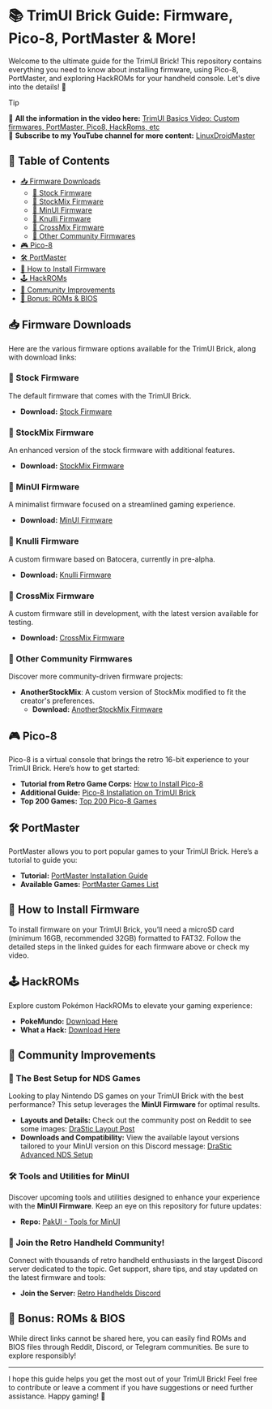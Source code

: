 # 📚 TrimUI Brick Guide: Firmware, Pico-8, PortMaster & More!

Welcome to the ultimate guide for the TrimUI Brick! This repository contains everything you need to know about installing firmware, using Pico-8, PortMaster, and exploring HackROMs for your handheld console. Let's dive into the details! 🚀

> [!TIP]  
> 🎥 **All the information in the video here:** [TrimUI Basics Video: Custom firmwares, PortMaster, Pico8, HackRoms, etc](https://youtu.be/H1YYyXFfxeY)  
> 🌟 **Subscribe to my YouTube channel for more content:** [LinuxDroidMaster](https://www.youtube.com/@LinuxDroidMaster)

## 📖 Table of Contents
- [📥 Firmware Downloads](#-firmware-downloads)
  - [🔹 Stock Firmware](#stock-firmware)
  - [🔹 StockMix Firmware](#stockmix-firmware)
  - [🔹 MinUI Firmware](#minui-firmware)
  - [🔹 Knulli Firmware](#knulli-firmware)
  - [🔹 CrossMix Firmware](#crossmix-firmware)
  - [🔹 Other Community Firmwares](#other-community-firmwares)
- [🎮 Pico-8](#-pico-8)
- [🛠️ PortMaster](#-portmaster)
- [🔄 How to Install Firmware](#-how-to-install-firmware)
- [🕹️ HackROMs](#-hackroms)
- [🌟 Community Improvements](#-community-improvements)
- [📝 Bonus: ROMs & BIOS](#-bonus-roms--bios)

## 📥 Firmware Downloads <a name="-firmware-downloads"></a>

Here are the various firmware options available for the TrimUI Brick, along with download links:

### 🔹 Stock Firmware <a name="stock-firmware"></a>
The default firmware that comes with the TrimUI Brick.
- **Download:** [Stock Firmware](https://github.com/trimui/assets_brick/releases)

### 🔹 StockMix Firmware <a name="stockmix-firmware"></a>
An enhanced version of the stock firmware with additional features.
- **Download:** [StockMix Firmware](https://github.com/costlyclick/stockmix/)

### 🔹 MinUI Firmware <a name="minui-firmware"></a>
A minimalist firmware focused on a streamlined gaming experience.
- **Download:** [MinUI Firmware](https://github.com/shauninman/MinUI/releases)

### 🔹 Knulli Firmware <a name="knulli-firmware"></a>
A custom firmware based on Batocera, currently in pre-alpha.
- **Download:** [Knulli Firmware](https://github.com/knulli-cfw/distribution/releases/tag/20241204)

### 🔹 CrossMix Firmware <a name="crossmix-firmware"></a>
A custom firmware still in development, with the latest version available for testing.
- **Download:** [CrossMix Firmware](https://github.com/cizia64/CrossMix-OS/releases)

### 🔹 Other Community Firmwares <a name="other-community-firmwares"></a>
Discover more community-driven firmware projects:
- **AnotherStockMix**: A custom version of StockMix modified to fit the creator's preferences.
  - **Download:** [AnotherStockMix Firmware](https://github.com/rulerofoz/AnotherStockMix)

## 🎮 Pico-8 <a name="-pico-8"></a>

Pico-8 is a virtual console that brings the retro 16-bit experience to your TrimUI Brick. Here’s how to get started:

- **Tutorial from Retro Game Corps:** [How to Install Pico-8](https://www.youtube.com/watch?v=BxED85l9wvo)
- **Additional Guide:** [Pico-8 Installation on TrimUI Brick](https://github.com/Ninoh-FOX/pico8-trimui-brick)
- **Top 200 Games:** [Top 200 Pico-8 Games](https://nerdyteachers.com/PICO-8/Games/Top200/)

## 🛠️ PortMaster <a name="-portmaster"></a>

PortMaster allows you to port popular games to your TrimUI Brick. Here’s a tutorial to guide you:

- **Tutorial:** [PortMaster Installation Guide](https://www.youtube.com/watch?v=1rAe9P74BLI)
- **Available Games:** [PortMaster Games List](https://portmaster.games/games.html)

## 🔄 How to Install Firmware <a name="-how-to-install-firmware"></a>

To install firmware on your TrimUI Brick, you’ll need a microSD card (minimum 16GB, recommended 32GB) formatted to FAT32. Follow the detailed steps in the linked guides for each firmware above or check my video.

## 🕹️ HackROMs <a name="-hackroms"></a>

Explore custom Pokémon HackROMs to elevate your gaming experience:

- **PokeMundo:** [Download Here](https://pokemundo.com/en/pokemon-elite-redux-gba/)
- **What a Hack:** [Download Here](https://whackahack.com/juegos/pokemon-recharged-emerald/)

## 🌟 Community Improvements <a name="-community-improvements"></a>

### 🔧 The Best Setup for NDS Games
Looking to play Nintendo DS games on your TrimUI Brick with the best performance? This setup leverages the **MinUI Firmware** for optimal results.  
- **Layouts and Details:** Check out the community post on Reddit to see some images: [DraStic Layout Post](https://www.reddit.com/r/trimui/comments/1i7cbbm/update_drastic_advanced_nds_on_the_trimui_brick/?utm_source=share&utm_medium=web3x&utm_name=web3xcss&utm_term=1&utm_content=share_button)  
- **Downloads and Compatibility:** View the available layout versions tailored to your MinUI version on this Discord message: [DraStic Advanced NDS Setup](https://discord.com/channels/741895796315914271/1095561573046685696/1331914674589012040)

### 🛠️ Tools and Utilities for MinUI
Discover upcoming tools and utilities designed to enhance your experience with the **MinUI Firmware**. Keep an eye on this repository for future updates:
- **Repo:** [PakUI - Tools for MinUI](https://github.com/tenlevels/PakUI)

### 💬 Join the Retro Handheld Community!
Connect with thousands of retro handheld enthusiasts in the largest Discord server dedicated to the topic. Get support, share tips, and stay updated on the latest firmware and tools:  
- **Join the Server:** [Retro Handhelds Discord](https://discord.gg/fcUABy5t)



## 📝 Bonus: ROMs & BIOS <a name="-bonus-roms--bios"></a>

While direct links cannot be shared here, you can easily find ROMs and BIOS files through Reddit, Discord, or Telegram communities. Be sure to explore responsibly!

---

I hope this guide helps you get the most out of your TrimUI Brick! Feel free to contribute or leave a comment if you have suggestions or need further assistance. Happy gaming! 🎉
